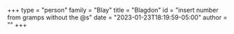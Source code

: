 +++
type = "person"
family = "Blay"
title = "Blagdon"
id = "insert number from gramps without the @s"
date = "2023-01-23T18:19:59-05:00"
author = ""
+++

